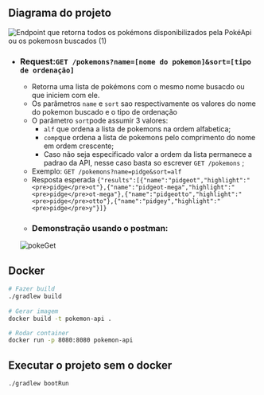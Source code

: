 
## Diagrama do projeto
![Endpoint que retorna todos os pokémons disponibilizados pela PokéApi ou os pokemosn buscados (1)](https://user-images.githubusercontent.com/81039247/170919147-590643a7-bd6d-4809-919d-c99bf7281740.png)
 
  - ### Request:`GET /pokemons?name=[nome do pokemon]&sort=[tipo de ordenação]`
    - Retorna uma lista de pokémons com o mesmo nome busacdo ou que iniciem com ele.
    - Os parâmetros `name` e `sort` sao respectivamente os valores do nome do pokemon buscado e o tipo de ordenação
    - O parâmetro `sort`pode assumir 3 valores:
      - `alf` que ordena a lista de pokemons na ordem alfabetica;
      - `comp`que ordena a lista de pokemons pelo comprimento do nome em ordem crescente;
      - Caso não seja especificado valor a ordem da lista permanece a padrao da API, nesse caso basta so escrever
        `GET /pokemons` ;
    - Exemplo: `GET /pokemons?name=pidge&sort=alf`
    - Resposta esperada `{"results":[{"name":"pidgeot","highlight":"<pre>pidge</pre>ot"},{"name":"pidgeot-mega","highlight":"         <pre>pidge</pre>ot-mega"},{"name":"pidgeotto","highlight":"<pre>pidge</pre>otto"},{"name":"pidgey","highlight":"                 <pre>pidge</pre>y"}]}`
    - ### Demonstração usando o postman:
    
    ![pokeGet](https://user-images.githubusercontent.com/81039247/170880512-6d2e116a-8605-4e41-b704-15ddfb9a55b8.gif)
    
## Docker
      
```bash
# Fazer build
./gradlew build
      
# Gerar imagem
docker build -t pokemon-api .

# Rodar container
docker run -p 8080:8080 pokemon-api   
```
## Executar o projeto sem o docker
```bash 
./gradlew bootRun
```
